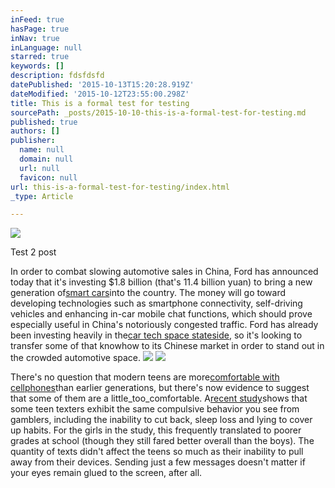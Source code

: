 ```yaml
---
inFeed: true
hasPage: true
inNav: true
inLanguage: null
starred: true
keywords: []
description: fdsfdsfd
datePublished: '2015-10-13T15:20:28.919Z'
dateModified: '2015-10-12T23:55:00.298Z'
title: This is a formal test for testing
sourcePath: _posts/2015-10-10-this-is-a-formal-test-for-testing.md
published: true
authors: []
publisher:
  name: null
  domain: null
  url: null
  favicon: null
url: this-is-a-formal-test-for-testing/index.html
_type: Article

---
```

![](https://the-grid-user-content.s3-us-west-2.amazonaws.com/c3550ded-6945-421e-a517-36f45a85489a.jpg)

Test 2 post

In order to combat slowing automotive sales in China, Ford has announced today that it's investing $1.8 billion (that's 11.4 billion yuan) to bring a new generation of[smart cars][0]into the country. The money will go toward developing technologies such as smartphone connectivity, self-driving vehicles and enhancing in-car mobile chat functions, which should prove especially useful in China's notoriously congested traffic. Ford has already been investing heavily in the[car tech space stateside][1], so it's looking to transfer some of that knowhow to its Chinese market in order to stand out in the crowded automotive space.  ![](https://the-grid-user-content.s3-us-west-2.amazonaws.com/7fb8a834-1f09-46dd-840a-8379b47358cc.jpg)
![](https://the-grid-user-content.s3-us-west-2.amazonaws.com/aa8784d3-1ec6-438a-b9fc-7f7b137d1875.png)

There's no question that modern teens are more[comfortable with cellphones][2]than earlier generations, but there's now evidence to suggest that some of them are a little_too_comfortable. A[recent study][3]shows that some teen texters exhibit the same compulsive behavior you see from gamblers, including the inability to cut back, sleep loss and lying to cover up habits. For the girls in the study, this frequently translated to poorer grades at school (though they still fared better overall than the boys). The quantity of texts didn't affect the teens so much as their inability to pull away from their devices. Sending just a few messages doesn't matter if your eyes remain glued to the screen, after all.  

[0]: http://www.engadget.com/2015/06/24/ford-autonomous-driving-3d-printing-smartwatch-app/
[1]: http://www.engadget.com/2015/01/26/ford-silicon-valley-lab/
[2]: http://www.engadget.com/2013/10/30/nielsen-smartphone-usage-teens/
[3]: http://www.apa.org/pubs/journals/releases/ppm-ppm0000100.pdf